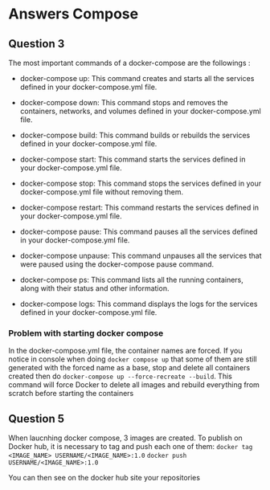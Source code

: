 # Answers Compose

## Question 3

The most important commands of a docker-compose are the followings :

- docker-compose up: This command creates and starts all the services defined in your docker-compose.yml file.

- docker-compose down: This command stops and removes the containers, networks, and volumes defined in your docker-compose.yml file.

- docker-compose build: This command builds or rebuilds the services defined in your docker-compose.yml file.

- docker-compose start: This command starts the services defined in your docker-compose.yml file.

- docker-compose stop: This command stops the services defined in your docker-compose.yml file without removing them.

- docker-compose restart: This command restarts the services defined in your docker-compose.yml file.

- docker-compose pause: This command pauses all the services defined in your docker-compose.yml file.

- docker-compose unpause: This command unpauses all the services that were paused using the docker-compose pause command.

- docker-compose ps: This command lists all the running containers, along with their status and other information.

- docker-compose logs: This command displays the logs for the services defined in your docker-compose.yml file.



### Problem with starting docker compose
In the docker-compose.yml file, the container names are forced. If you notice in console when doing `docker compose up` that some of them are still generated with the forced name as
a base, stop and delete all containers created then do `docker-compose up --force-recreate --build`. This command will force Docker to delete all images and rebuild everything from 
scratch before starting the containers 


## Question 5
When laucnhing docker compose, 3 images are created. To publish on Docker hub, it is necessary to tag and push each one of them:
`docker tag <IMAGE_NAME> USERNAME/<IMAGE_NAME>:1.0`
`docker push USERNAME/<IMAGE_NAME>:1.0`

You can then see on the docker hub site your repositories 
